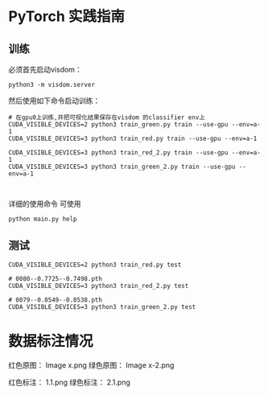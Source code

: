 # PyTorch 实践指南 

## 训练
必须首先启动visdom：

```
python3 -m visdom.server
```

然后使用如下命令启动训练：

```
# 在gpu0上训练,并把可视化结果保存在visdom 的classifier env上
CUDA_VISIBLE_DEVICES=2 python3 train_green.py train --use-gpu --env=a-1
CUDA_VISIBLE_DEVICES=3 python3 train_red.py train --use-gpu --env=a-1

CUDA_VISIBLE_DEVICES=3 python3 train_red_2.py train --use-gpu --env=a-1
CUDA_VISIBLE_DEVICES=3 python3 train_green_2.py train --use-gpu --env=a-1



```


详细的使用命令 可使用
```
python main.py help
```

## 测试

```
CUDA_VISIBLE_DEVICES=2 python3 train_red.py test

# 0080--0.7725--0.7498.pth
CUDA_VISIBLE_DEVICES=3 python3 train_red_2.py test

# 0079--0.8549--0.8538.pth
CUDA_VISIBLE_DEVICES=3 python3 train_green_2.py test
```


# 数据标注情况

 红色原图： Image x.png
 绿色原图： Image x-2.png
 
 红色标注： 1.1.png
 绿色标注： 2.1.png